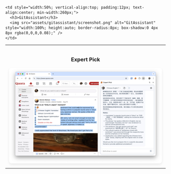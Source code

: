 <table style="width:100%; border-collapse:collapse;">
  <tr>
    <td style="width:50%; vertical-align:top; padding:12px; text-align:center; min-width:260px;">
      <h3>Expert Pick</h3>
      <img src="assets/expertpick/screenshot.webp" alt="Expert Pick" style="width:100%; height:auto; border-radius:8px; box-shadow:0 4px 8px rgba(0,0,0,0.08);" />
    </td>

    <td style="width:50%; vertical-align:top; padding:12px; text-align:center; min-width:260px;">
      <h3>GitAssistant</h3>
      <img src="assets/gitassistant/screenshot.png" alt="GitAssistant" style="width:100%; height:auto; border-radius:8px; box-shadow:0 4px 8px rgba(0,0,0,0.08);" />
    </td>
  </tr>
</table>
